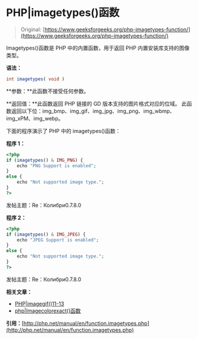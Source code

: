 # PHP|imagetypes()函数

> Original: [https://www.geeksforgeeks.org/php-imagetypes-function/](https://www.geeksforgeeks.org/php-imagetypes-function/)

Imagetypes()函数是 PHP 中的内置函数，用于返回 PHP 内置安装库支持的图像类型。

**语法：**

```php
int imagetypes( void )
```

**参数：**此函数不接受任何参数。

**返回值：**此函数返回 PHP 链接的 GD 版本支持的图片格式对应的位域。 此函数返回以下位：img_bmp、img_gif、img_jpg、img_png、img_wbmp、img_xPM、img_webp。

下面的程序演示了 PHP 中的 imagetypes()函数：

**程序 1：**

```php
<?php
if (imagetypes() & IMG_PNG) {
    echo "PNG Support is enabled";
}
else {
    echo "Not supported image type.";
}
?>
```

发帖主题：Re：Колибри0.7.8.0

**程序 2：**

```php
<?php
if (imagetypes() & IMG_JPEG) {
    echo "JPEG Support is enabled";
}
else {
    echo "Not supported image type.";
}
?>
```

发帖主题：Re：Колибри0.7.8.0

**相关文章：**

*   [PHP|imagegif()11-13](https://www.geeksforgeeks.org/php-imagegif-function/)
*   [php|Imagecolorexact()函数](https://www.geeksforgeeks.org/php-imagecolorexact-function/)

**引用：**[http://php.net/manual/en/function.imagetypes.php](http://php.net/manual/en/function.imagetypes.php)